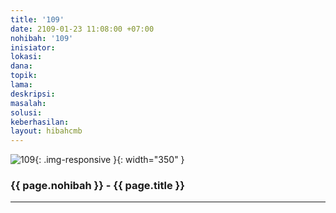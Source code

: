 ```yaml
---
title: '109'
date: 2109-01-23 11:08:00 +07:00
nohibah: '109'
inisiator:
lokasi:
dana:
topik:
lama:
deskripsi:
masalah:
solusi:
keberhasilan:
layout: hibahcmb
---
```


![109](/static/img/hibahcmb/109.png){: .img-responsive }{: width="350" }

### {{ page.nohibah }} - {{ page.title }}

---
